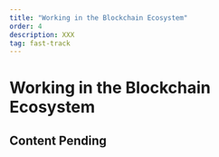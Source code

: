 ```yaml
---
title: "Working in the Blockchain Ecosystem"
order: 4
description: XXX
tag: fast-track
---
```


# Working in the Blockchain Ecosystem

## Content Pending
